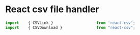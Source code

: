 # React csv file handler
```js
import    { CSVLink }                   from 'react-csv';
import    { CSVDownload }               from "react-csv";
```